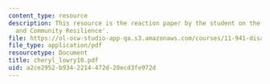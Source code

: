 ```yaml
---
content_type: resource
description: This resource is the reaction paper by the student on the topic 'Governance
  and Community Resilience'.
file: https://ol-ocw-studio-app-qa.s3.amazonaws.com/courses/11-941-disaster-vulnerability-and-resilience-spring-2005/a2ce2952b9342214472d20ecd3fe972d_cheryl_lowry10.pdf
file_type: application/pdf
resourcetype: Document
title: cheryl_lowry10.pdf
uid: a2ce2952-b934-2214-472d-20ecd3fe972d
---
```

